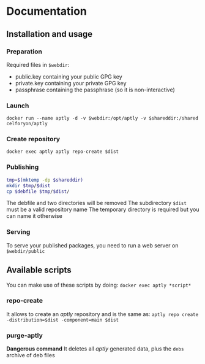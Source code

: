 # Documentation
## Installation and usage
### Preparation
Required files in `$webdir`:
* public.key containing your public GPG key
* private.key containing your private GPG key
* passphrase containing the passphrase (so it is non-interactive)

### Launch
`docker run --name aptly -d -v $webdir:/opt/aptly -v $shareddir:/shared celforyon/aptly`

### Create repository
`docker exec aptly aptly repo-create $dist`

### Publishing
```bash
tmp=$(mktemp -dp $shareddir)
mkdir $tmp/$dist
cp $debfile $tmp/$dist/
```

The debfile and two directories will be removed
The subdirectory `$dist` must be a valid repository name
The temporary directory is required but you can name it otherwise

### Serving
To serve your published packages, you need to run a web server on `$webdir/public`

## Available scripts
You can make use of these scripts by doing:
`docker exec aptly *script*`

### repo-create
It allows to create an *aptly* repository and is the same as:
`aptly repo create -distribution=$dist -component=main $dist`

### purge-aptly
**Dangerous command**
It deletes all *aptly* generated data, plus the `debs` archive of deb files
